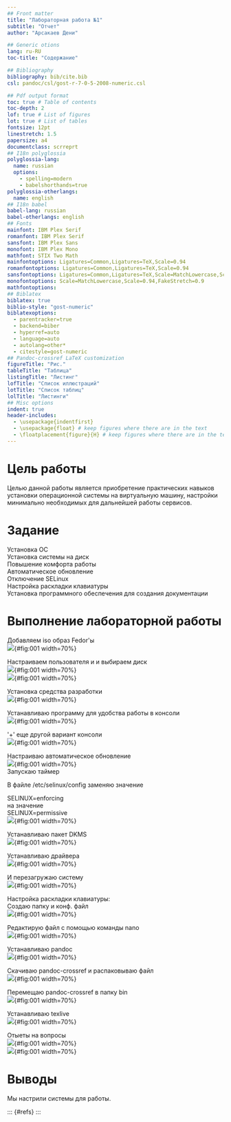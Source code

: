 ```yaml
---
## Front matter
title: "Лабораторная работа №1"
subtitle: "Отчет"
author: "Арсакаев Дени"

## Generic otions
lang: ru-RU
toc-title: "Содержание"

## Bibliography
bibliography: bib/cite.bib
csl: pandoc/csl/gost-r-7-0-5-2008-numeric.csl

## Pdf output format
toc: true # Table of contents
toc-depth: 2
lof: true # List of figures
lot: true # List of tables
fontsize: 12pt
linestretch: 1.5
papersize: a4
documentclass: scrreprt
## I18n polyglossia
polyglossia-lang:
  name: russian
  options:
	- spelling=modern
	- babelshorthands=true
polyglossia-otherlangs:
  name: english
## I18n babel
babel-lang: russian
babel-otherlangs: english
## Fonts
mainfont: IBM Plex Serif
romanfont: IBM Plex Serif
sansfont: IBM Plex Sans
monofont: IBM Plex Mono
mathfont: STIX Two Math
mainfontoptions: Ligatures=Common,Ligatures=TeX,Scale=0.94
romanfontoptions: Ligatures=Common,Ligatures=TeX,Scale=0.94
sansfontoptions: Ligatures=Common,Ligatures=TeX,Scale=MatchLowercase,Scale=0.94
monofontoptions: Scale=MatchLowercase,Scale=0.94,FakeStretch=0.9
mathfontoptions:
## Biblatex
biblatex: true
biblio-style: "gost-numeric"
biblatexoptions:
  - parentracker=true
  - backend=biber
  - hyperref=auto
  - language=auto
  - autolang=other*
  - citestyle=gost-numeric
## Pandoc-crossref LaTeX customization
figureTitle: "Рис."
tableTitle: "Таблица"
listingTitle: "Листинг"
lofTitle: "Список иллюстраций"
lotTitle: "Список таблиц"
lolTitle: "Листинги"
## Misc options
indent: true
header-includes:
  - \usepackage{indentfirst}
  - \usepackage{float} # keep figures where there are in the text
  - \floatplacement{figure}{H} # keep figures where there are in the text
---
```


# Цель работы

Целью данной работы является приобретение практических навыков установки операционной системы на виртуальную машину, настройки минимально необходимых для дальнейшей работы сервисов.  

# Задание

Установка ОС  
Установка системы на диск  
Повышение комфорта работы  
Автоматическое обновление  
Отключение SELinux  
Настройка раскладки клавиатуры  
Установка программного обеспечения для создания документации  



# Выполнение лабораторной работы   

Добавляем iso образ Fedor'ы  
![](image/1.png){#fig:001 width=70%}  

Настраиваем пользователя и и выбираем диск  
![](image/2.png){#fig:001 width=70%}  
![](image/3.png){#fig:001 width=70%}  

Установка средства разработки  
![](image/4.png){#fig:001 width=70%}  

Устанавливаю программу для удобства работы в консоли  
![](image/5.png){#fig:001 width=70%}   

'+' еще другой вариант консоли  
![](image/6.png){#fig:001 width=70%}  

Настраиваю автоматическое обновление  
![](image/7.png){#fig:001 width=70%}  
Запускаю таймер  

В файле /etc/selinux/config заменяю значение  

SELINUX=enforcing  
на значение  
SELINUX=permissive  
![](image/8.png){#fig:001 width=70%}  

Устанавливаю пакет DKMS  
![](image/10.png){#fig:001 width=70%}  

Устанавливаю драйвера  
![](image/11.png){#fig:001 width=70%}  

И перезагружаю систему  
![](image/12.png){#fig:001 width=70%}  

Настройка раскладки клавиатуры:  
Создаю папку и конф. файл  
![](image/13.png){#fig:001 width=70%}  

Редактирую файл с помощью команды nano  
![](image/14.png){#fig:001 width=70%}  

Устанавливаю pandoc  
![](image/16.png){#fig:001 width=70%}  

Скачиваю pandoc-crossref и распаковываю файл  
![](image/17.png){#fig:001 width=70%}  

Перемещаю pandoc-crossref в папку bin  
![](image/18.png){#fig:001 width=70%}  

Устанавливаю texlive  
![](image/19.png){#fig:001 width=70%}  

Отыеты на вопросы  
![](image/20.png){#fig:001 width=70%}  
![](image/21.png){#fig:001 width=70%}  

# Выводы

Мы настрили системы для работы.  

::: {#refs}
:::
